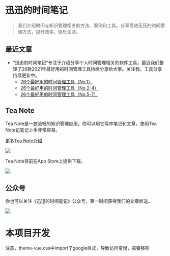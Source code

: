 # 迅迅的时间笔记

> 我们介绍时间与知识管理相关的方法、案例和工具。分享高效无压的时间管理方式，提升效率，快乐生活。

## 最近文章

* ”迅迅的时间笔记“专注于介绍分享个人时间管理相关的软件工具。最近我们整理了26款2021年最好用的时间管理工具持续分享给大家。关注我，工具分享持续更新中。
    * [26个最好用的时间管理工具（No.1）](zh/26个最好用的时间管理工具1.md "26个最好用的时间管理工具（No.1）nTask")
    * [26个最好用的时间管理工具（No.2-4）](zh/26个最好用的时间管理工具2.md "26个最好用的时间管理工具(No.2-4) HubSpot/FacileThings/Todoist")
    * [26个最好用的时间管理工具（No.5-7）](zh/26个最好用的时间管理工具3.md "26个最好用的时间管理工具(No.5-7) Nirvana/ProofHub/OmniFocus")

## Tea Note

Tea Note是一款流畅的知识管理应用，你可以用它写作笔记和文章，使用Tea Note记笔记上手非常容易。

[更多Tea Note介绍](zh/tea.md)

![](https://xunxun2hei.oss-cn-shanghai.aliyuncs.com/teanote/807cbc17-e021-5267-ac31-3bae0fe9208a.image.png)

Tea Note目前在App Store上提供下载。

[![](https://xunxun2hei.oss-cn-shanghai.aliyuncs.com/teanoteapp/download-from-app-store.svg)](https://apps.apple.com/cn/app/tea-note/id1535197651?mt=12)

## 公众号

你也可以关注《迅迅的时间笔记》公众号，第一时间获得我们的文章推送。

![](https://xunxun2hei.oss-cn-shanghai.aliyuncs.com/documents/todo2/qrcode_for_gh_d14fa0fe79e4_430.jpg)

# 本项目开发
注意，theme-vue.css中import了google样式，导致访问变慢，需要移除